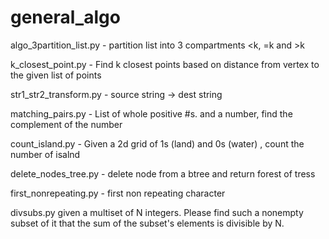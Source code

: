 # general_algo

algo_3partition_list.py - partition list into 3 compartments <k, =k and >k

k_closest_point.py -  Find k closest points based on distance from vertex to the given list of points

str1_str2_transform.py - source string -> dest string

matching_pairs.py - List of whole positive #s. and a number, find the complement of the number

count_island.py - Given a 2d grid of 1s (land) and 0s (water) , count the number of isalnd

delete_nodes_tree.py - delete node from a btree and return forest of tress

first_nonrepeating.py - first non repeating character

divsubs.py given a multiset of N integers. Please find such a nonempty subset of it that the sum of the subset's elements is divisible by N.
